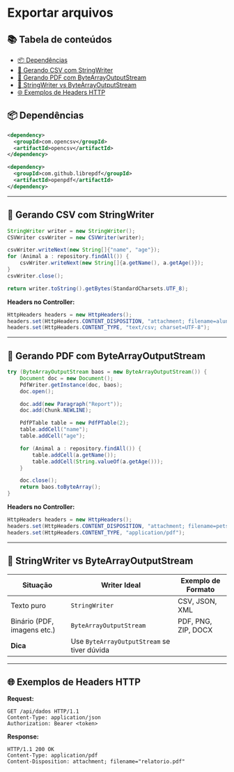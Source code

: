# Exportar arquivos

## 📚 Tabela de conteúdos

- [📦 Dependências](#dependências)
- [🧪 Gerando CSV com StringWriter](#gerando-csv-com-stringwriter)
- [📄 Gerando PDF com ByteArrayOutputStream](#gerando-pdf-com-bytearrayoutputstream)
- [🧠 StringWriter vs ByteArrayOutputStream](#stringwriter-vs-bytearrayoutputstream)
- [🌐 Exemplos de Headers HTTP](#exemplos-de-headers-http)

## 📦 Dependências

```xml
<dependency>
  <groupId>com.opencsv</groupId>
  <artifactId>opencsv</artifactId>
</dependency>

<dependency>
  <groupId>com.github.librepdf</groupId>
  <artifactId>openpdf</artifactId>
</dependency>
```

---

## 🧪 Gerando CSV com StringWriter

```java
StringWriter writer = new StringWriter();
CSVWriter csvWriter = new CSVWriter(writer);

csvWriter.writeNext(new String[]{"name", "age"});
for (Animal a : repository.findAll()) {
    csvWriter.writeNext(new String[]{a.getName(), a.getAge()});
}
csvWriter.close();

return writer.toString().getBytes(StandardCharsets.UTF_8);
```

**Headers no Controller:**

```java
HttpHeaders headers = new HttpHeaders();
headers.set(HttpHeaders.CONTENT_DISPOSITION, "attachment; filename=alunos.csv");
headers.set(HttpHeaders.CONTENT_TYPE, "text/csv; charset=UTF-8");
```

---

## 📄 Gerando PDF com ByteArrayOutputStream

```java
try (ByteArrayOutputStream baos = new ByteArrayOutputStream()) {
    Document doc = new Document();
    PdfWriter.getInstance(doc, baos);
    doc.open();

    doc.add(new Paragraph("Report"));
    doc.add(Chunk.NEWLINE);

    PdfPTable table = new PdfPTable(2);
    table.addCell("name");
    table.addCell("age");

    for (Animal a : repository.findAll()) {
        table.addCell(a.getName());
        table.addCell(String.valueOf(a.getAge()));
    }

    doc.close();
    return baos.toByteArray();
}
```

**Headers no Controller:**

```java
HttpHeaders headers = new HttpHeaders();
headers.set(HttpHeaders.CONTENT_DISPOSITION, "attachment; filename=pets.pdf");
headers.set(HttpHeaders.CONTENT_TYPE, "application/pdf");
```

---

## 🧠 StringWriter vs ByteArrayOutputStream

| Situação                    | Writer Ideal                                | Exemplo de Formato  |
| --------------------------- | ------------------------------------------- | ------------------- |
| Texto puro                  | `StringWriter`                              | CSV, JSON, XML      |
| Binário (PDF, imagens etc.) | `ByteArrayOutputStream`                     | PDF, PNG, ZIP, DOCX |
| **Dica**                    | Use `ByteArrayOutputStream` se tiver dúvida |                     |

---

## 🌐 Exemplos de Headers HTTP

**Request:**

```
GET /api/dados HTTP/1.1
Content-Type: application/json
Authorization: Bearer <token>
```

**Response:**

```
HTTP/1.1 200 OK
Content-Type: application/pdf
Content-Disposition: attachment; filename="relatorio.pdf"
```
